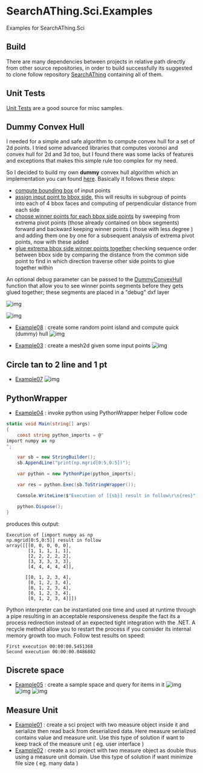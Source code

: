 # SearchAThing.Sci.Examples

Examples for SearchAThing.Sci

## Build

There are many dependencies between projects in relative path directly from other source repositories,
in order to build successfully its suggested to clone follow repository [SearchAThing](https://github.com/devel0/SearchAThing) containing all of them.

## Unit Tests

[Unit Tests](https://github.com/SearchAThing-old1/SearchAThing.Sci/tree/master/tests) are a good source for misc samples.

## Dummy Convex Hull

I needed for a simple and safe algorithm to compute convex hull for a set of 2d points. I tried some advanced libraries that computes voronoi and convex hull for 2d and 3d too, but I found there was some lacks of features and exceptions that makes this simple rule too complex for my need.

So I decided to build my own **dummy** convex hull algorithm which an implementation you can found [here](https://github.com/SearchAThing-old1/SearchAThing.Sci/blob/master/src/DummyConvexHull.cs).
Basically it follows these steps:
- [compute bounding box](https://github.com/SearchAThing-old1/SearchAThing.Sci/blob/30a2ab38662a8d0b75e1e78ecfec5da89cd25c5c/src/DummyConvexHull.cs#L66-L73) of input points
- [assign input point to bbox side](https://github.com/SearchAThing-old1/SearchAThing.Sci/blob/30a2ab38662a8d0b75e1e78ecfec5da89cd25c5c/src/DummyConvexHull.cs#L75-L107), this will results in subgroup of points into each of 4 bbox faces and computing of perpendicular distance from each side
- [choose winner points for each bbox side points](https://github.com/SearchAThing-old1/SearchAThing.Sci/blob/30a2ab38662a8d0b75e1e78ecfec5da89cd25c5c/src/DummyConvexHull.cs#L109-L167) by sweeping from extrema pivot points (those already contained on bbox segments) forward and backward keeping winner points ( those with less degree ) and adding them one by one for a subsequent analysis of extrema pivot points, now with these added
- [glue extrema bbox side winner points together](https://github.com/SearchAThing-old1/SearchAThing.Sci/blob/30a2ab38662a8d0b75e1e78ecfec5da89cd25c5c/src/DummyConvexHull.cs#L169-L216) checking sequence order between bbox side by comparing the distance from the common side point to find in which direction traverse other side points to glue together within

An optional debug parameter can be passed to the [DummyConvexHull](https://github.com/SearchAThing-old1/SearchAThing.Sci/blob/30a2ab38662a8d0b75e1e78ecfec5da89cd25c5c/src/DummyConvexHull.cs#L174-L177) function that allow you to see winner points segments before they gets glued together; these segments are placed in a "debug" dxf layer

![img](/doc/Example08_01.PNG)

![img](/doc/Example08_02.PNG)

- [Example08](/src/Example08/Program.cs) : create some random point island and compute quick (dummy) hull
![img](/doc/Example08.PNG)

- [Example03](/src/Example03/Program.cs) : create a mesh2d given some input points
![img](/doc/Example03.PNG)

## Circle tan to 2 line and 1 pt
- [Example07](/src/Example07/Program.cs)
![img](/doc/Example07.PNG)

## PythonWrapper
- [Example04](/src/Example04/Program.cs) : invoke python using PythonWrapper helper
Follow code
```csharp
static void Main(string[] args)
{
    const string python_imports = @"
import numpy as np
";

    var sb = new StringBuilder();
    sb.AppendLine("print(np.mgrid[0:5,0:5])");

    var python = new PythonPipe(python_imports);

    var res = python.Exec(sb.ToStringWrapper());

    Console.WriteLine($"Execution of [{sb}] result in follow\r\n{res}");

    python.Dispose();
}
```
produces this output:
```
Execution of [import numpy as np
np.mgrid[0:5,0:5]] result in follow
array([[[0, 0, 0, 0, 0],
        [1, 1, 1, 1, 1],
        [2, 2, 2, 2, 2],
        [3, 3, 3, 3, 3],
        [4, 4, 4, 4, 4]],

       [[0, 1, 2, 3, 4],
        [0, 1, 2, 3, 4],
        [0, 1, 2, 3, 4],
        [0, 1, 2, 3, 4],
        [0, 1, 2, 3, 4]]])
```

Python interpreter can be instantiated one time and used at runtime through a pipe resulting in an acceptable responsiveness despite the fact its a process redirection instead of an expected tight integration with the .NET.
A recycle method allow you to restart the process if you consider its internal memory growth too much.
Follow test results on speed:
```
First execution 00:00:00.5451368
Second execution 00:00:00.0486802
```

## Discrete space
- [Example05](/src/Example05/Program.cs) : create a sample space and query for items in it
![img](/doc/Example05_01.PNG)
![img](/doc/Example05_02.PNG)
![img](/doc/Example05_03.PNG)

## Measure Unit
- [Example01](/src/Example01/Program.cs) : create a sci project with two measure object inside it and serialize then read back from deserialized data. Here measure serialized contains value and measure unit. Use this type of solution if want to keep track of the measure unit ( eg. user interface )
- [Example02](/src/Example02/Program.cs) : create a sci project with two measure object as double thus using a measure unit domain. Use this type of solution if want minimize file size ( eg. many data )

